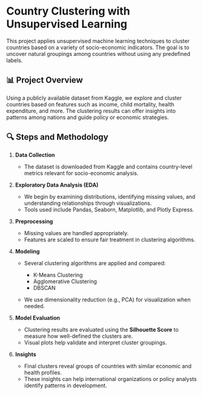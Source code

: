 # Country Clustering with Unsupervised Learning

This project applies unsupervised machine learning techniques to cluster countries based on a variety of socio-economic indicators. The goal is to uncover natural groupings among countries without using any predefined labels.

## 📊 Project Overview

Using a publicly available dataset from Kaggle, we explore and cluster countries based on features such as income, child mortality, health expenditure, and more. The clustering results can offer insights into patterns among nations and guide policy or economic strategies.

## 🔍 Steps and Methodology

1. **Data Collection**

   * The dataset is downloaded from Kaggle and contains country-level metrics relevant for socio-economic analysis.

2. **Exploratory Data Analysis (EDA)**

   * We begin by examining distributions, identifying missing values, and understanding relationships through visualizations.
   * Tools used include Pandas, Seaborn, Matplotlib, and Plotly Express.

3. **Preprocessing**

   * Missing values are handled appropriately.
   * Features are scaled to ensure fair treatment in clustering algorithms.

4. **Modeling**

   * Several clustering algorithms are applied and compared:

     * K-Means Clustering
     * Agglomerative Clustering
     * DBSCAN
   * We use dimensionality reduction (e.g., PCA) for visualization when needed.

5. **Model Evaluation**

   * Clustering results are evaluated using the **Silhouette Score** to measure how well-defined the clusters are.
   * Visual plots help validate and interpret cluster groupings.

6. **Insights**

   * Final clusters reveal groups of countries with similar economic and health profiles.
   * These insights can help international organizations or policy analysts identify patterns in development.

